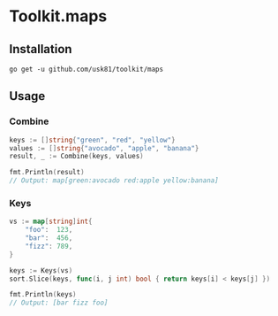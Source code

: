 # Toolkit.maps

## Installation

```shell
go get -u github.com/usk81/toolkit/maps
```

## Usage

### Combine

```go
keys := []string{"green", "red", "yellow"}
values := []string{"avocado", "apple", "banana"}
result, _ := Combine(keys, values)

fmt.Println(result)
// Output: map[green:avocado red:apple yellow:banana]
```

### Keys

```go
vs := map[string]int{
    "foo":  123,
    "bar":  456,
    "fizz": 789,
}

keys := Keys(vs)
sort.Slice(keys, func(i, j int) bool { return keys[i] < keys[j] })

fmt.Println(keys)
// Output: [bar fizz foo]
```